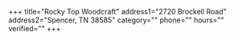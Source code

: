 +++
title="Rocky Top Woodcraft"
address1="2720 Brockell Road"
address2="Spencer, TN 38585"
category=""
phone=""
hours=""
verified=""
+++

